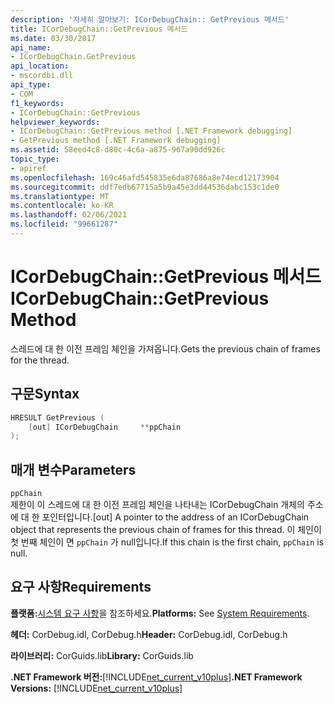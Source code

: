 ```yaml
---
description: '자세히 알아보기: ICorDebugChain:: GetPrevious 메서드'
title: ICorDebugChain::GetPrevious 메서드
ms.date: 03/30/2017
api_name:
- ICorDebugChain.GetPrevious
api_location:
- mscordbi.dll
api_type:
- COM
f1_keywords:
- ICorDebugChain::GetPrevious
helpviewer_keywords:
- ICorDebugChain::GetPrevious method [.NET Framework debugging]
- GetPrevious method [.NET Framework debugging]
ms.assetid: 58eed4c8-d80c-4c6a-a875-967a90dd926c
topic_type:
- apiref
ms.openlocfilehash: 169c46afd545835e6da87686a8e74ecd12173904
ms.sourcegitcommit: ddf7edb67715a5b9a45e3dd44536dabc153c1de0
ms.translationtype: MT
ms.contentlocale: ko-KR
ms.lasthandoff: 02/06/2021
ms.locfileid: "99661287"
---
```

# <a name="icordebugchaingetprevious-method"></a><span data-ttu-id="12e5f-103">ICorDebugChain::GetPrevious 메서드</span><span class="sxs-lookup"><span data-stu-id="12e5f-103">ICorDebugChain::GetPrevious Method</span></span>

<span data-ttu-id="12e5f-104">스레드에 대 한 이전 프레임 체인을 가져옵니다.</span><span class="sxs-lookup"><span data-stu-id="12e5f-104">Gets the previous chain of frames for the thread.</span></span>  
  
## <a name="syntax"></a><span data-ttu-id="12e5f-105">구문</span><span class="sxs-lookup"><span data-stu-id="12e5f-105">Syntax</span></span>  
  
```cpp  
HRESULT GetPrevious (  
    [out] ICorDebugChain     **ppChain  
);  
```  
  
## <a name="parameters"></a><span data-ttu-id="12e5f-106">매개 변수</span><span class="sxs-lookup"><span data-stu-id="12e5f-106">Parameters</span></span>  

 `ppChain`  
 <span data-ttu-id="12e5f-107">제한이 이 스레드에 대 한 이전 프레임 체인을 나타내는 ICorDebugChain 개체의 주소에 대 한 포인터입니다.</span><span class="sxs-lookup"><span data-stu-id="12e5f-107">[out] A pointer to the address of an ICorDebugChain object that represents the previous chain of frames for this thread.</span></span> <span data-ttu-id="12e5f-108">이 체인이 첫 번째 체인이 면 `ppChain` 가 null입니다.</span><span class="sxs-lookup"><span data-stu-id="12e5f-108">If this chain is the first chain, `ppChain` is null.</span></span>  
  
## <a name="requirements"></a><span data-ttu-id="12e5f-109">요구 사항</span><span class="sxs-lookup"><span data-stu-id="12e5f-109">Requirements</span></span>  

 <span data-ttu-id="12e5f-110">**플랫폼:**[시스템 요구 사항](../../get-started/system-requirements.md)을 참조하세요.</span><span class="sxs-lookup"><span data-stu-id="12e5f-110">**Platforms:** See [System Requirements](../../get-started/system-requirements.md).</span></span>  
  
 <span data-ttu-id="12e5f-111">**헤더:** CorDebug.idl, CorDebug.h</span><span class="sxs-lookup"><span data-stu-id="12e5f-111">**Header:** CorDebug.idl, CorDebug.h</span></span>  
  
 <span data-ttu-id="12e5f-112">**라이브러리:** CorGuids.lib</span><span class="sxs-lookup"><span data-stu-id="12e5f-112">**Library:** CorGuids.lib</span></span>  
  
 <span data-ttu-id="12e5f-113">**.NET Framework 버전:**[!INCLUDE[net_current_v10plus](../../../../includes/net-current-v10plus-md.md)]</span><span class="sxs-lookup"><span data-stu-id="12e5f-113">**.NET Framework Versions:** [!INCLUDE[net_current_v10plus](../../../../includes/net-current-v10plus-md.md)]</span></span>
